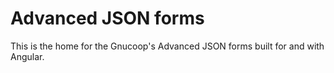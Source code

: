 # Advanced JSON forms

This is the home for the Gnucoop's Advanced JSON forms built for and with Angular.
